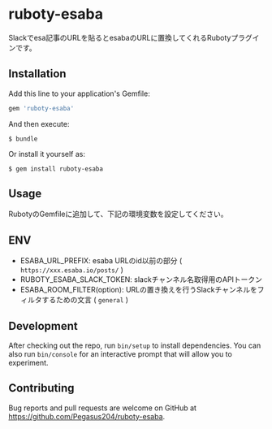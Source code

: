 # ruboty-esaba

Slackでesa記事のURLを貼るとesabaのURLに置換してくれるRubotyプラグインです。

## Installation

Add this line to your application's Gemfile:

```ruby
gem 'ruboty-esaba'
```

And then execute:

    $ bundle

Or install it yourself as:

    $ gem install ruboty-esaba

## Usage

RubotyのGemfileに追加して、下記の環境変数を設定してください。

## ENV

* ESABA_URL_PREFIX: esaba URLのid以前の部分 ( `https://xxx.esaba.io/posts/` )
* RUBOTY_ESABA_SLACK_TOKEN: slackチャンネル名取得用のAPIトークン
* ESABA_ROOM_FILTER(option): URLの置き換えを行うSlackチャンネルをフィルタするための文言 ( `general` )

## Development

After checking out the repo, run `bin/setup` to install dependencies.
You can also run `bin/console` for an interactive prompt that will allow you to experiment.

## Contributing

Bug reports and pull requests are welcome on GitHub at https://github.com/Pegasus204/ruboty-esaba.
